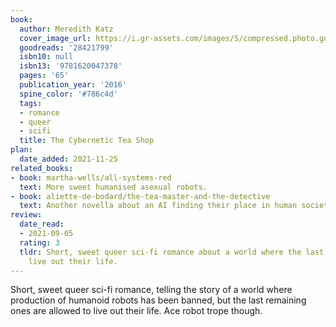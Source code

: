 ```yaml
---
book:
  author: Meredith Katz
  cover_image_url: https://i.gr-assets.com/images/S/compressed.photo.goodreads.com/books/1455127529l/28421799._SY475_.jpg
  goodreads: '28421799'
  isbn10: null
  isbn13: '9781620047378'
  pages: '65'
  publication_year: '2016'
  spine_color: '#786c4d'
  tags:
  - romance
  - queer
  - scifi
  title: The Cybernetic Tea Shop
plan:
  date_added: 2021-11-25
related_books:
- book: martha-wells/all-systems-red
  text: More sweet humanised asexual robots.
- book: aliette-de-bodard/the-tea-master-and-the-detective
  text: Another novella about an AI finding their place in human society, slice-of-life.
review:
  date_read:
  - 2021-09-05
  rating: 3
  tldr: Short, sweet queer sci-fi romance about a world where the last humanoid robots
    live out their life.
---
```


Short, sweet queer sci-fi romance, telling the story of a world where production of humanoid robots has been banned, but
the last remaining ones are allowed to live out their life. Ace robot trope though.

